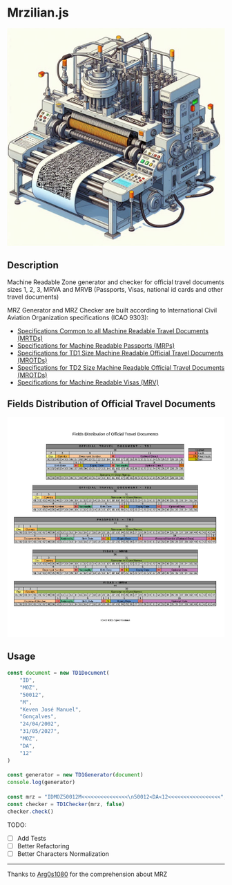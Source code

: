# Mrzilian.js

![image](public/mrz.jpeg)

## Description

Machine Readable Zone generator and checker for official travel documents sizes
1, 2, 3, MRVA and MRVB (Passports, Visas, national id cards and other travel documents)

MRZ Generator and MRZ Checker are built according to International Civil Aviation
Organization specifications (ICAO 9303):

* [Specifications Common to all Machine Readable Travel Documents (MRTDs)](https://www.icao.int/publications/Documents/9303_p3_cons_en.pdf)
* [Specifications for Machine Readable Passports (MRPs)](https://www.icao.int/publications/Documents/9303_p4_cons_en.pdf)
* [Specifications for TD1 Size Machine Readable Official Travel Documents (MROTDs)](https://www.icao.int/publications/Documents/9303_p5_cons_en.pdf)
* [Specifications for TD2 Size Machine Readable Official Travel Documents (MROTDs)](https://www.icao.int/publications/Documents/9303_p6_cons_en.pdf)
* [Specifications for Machine Readable Visas (MRV)](https://www.icao.int/publications/Documents/9303_p7_cons_en.pdf)

## Fields Distribution of Official Travel Documents

![image](public/Fields_Distribution.png)

## Usage

````js
const document = new TD1Document(
    "ID",
    "MOZ",
    "50012",
    "M",
    "Keven José Manuel",
    "Gonçalves",
    "24/04/2002",
    "31/05/2027",
    "MOZ",
    "DA",
    "12"
) 

const generator = new TD1Generator(document)
console.log(generator)

const mrz = "IDMOZ50012M<<<<<<<<<<<<<<<\n50012<DA<12<<<<<<<<<<<<<<<<<";
const checker = TD1Checker(mrz, false)
checker.check()
``````

TODO:

* [ ] Add Tests
* [ ] Better Refactoring
* [ ] Better Characters Normalization

---
Thanks to [Arg0s1080](https://github.com/Arg0s1080) for the comprehension about MRZ
